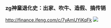 ### zg神童退化史：出家、吹牛、造假、搞传销
http://finance.ifeng.com/c/7yAmUYiKqFk
![](https://x0.ifengimg.com/ucms/2020_29/1ADB48EC218670314D2850CCE1AADD3C4066005C_w1080_h600.jpg)
